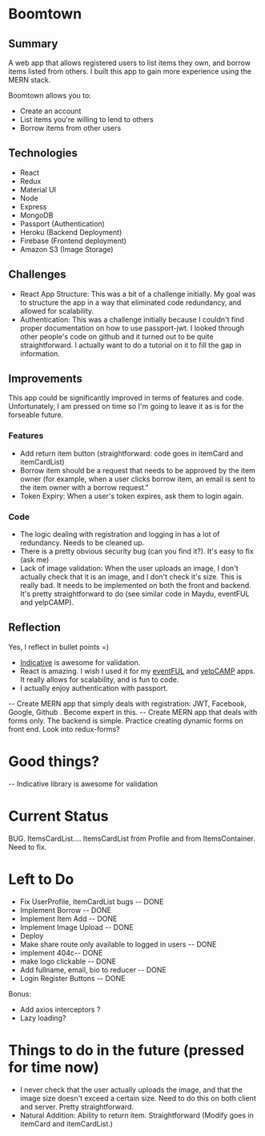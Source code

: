 # Boomtown


## Summary

A web app that allows registered users to list items they own, and borrow items listed from others. I built this app to gain more experience using the MERN stack. 

Boomtown allows you to:
* Create an account
* List items you're willing to lend to others
* Borrow items from other users

## Technologies

* React
* Redux
* Material UI
* Node
* Express
* MongoDB
* Passport (Authentication)
* Heroku (Backend Deployment)
* Firebase (Frontend deployment)
* Amazon S3 (Image Storage)

## Challenges

* React App Structure: This was a bit of a challenge initially. My goal was to structure the app in a way that eliminated code redundancy, and allowed for scalability.
* Authentication: This was a challenge initially because I couldn't find proper documentation on how to use passport-jwt. I looked through other people's code on github and it turned out to be quite straightforward. I actually want to do a tutorial on it to fill the gap in information.

## Improvements

This app could be significantly improved in terms of features and code. Unfortunately, I am pressed on time so I'm going to leave it as is for the forseable future.

### Features

* Add return item button (straightforward: code goes in itemCard and itemCardList)
* Borrow item should be a request that needs to be approved by the item owner (for example, when a user clicks borrow item, an email is sent to the item owner with a borrow request."
* Token Expiry: When a user's token expires, ask them to login again.

### Code

* The logic dealing with registration and logging in has a lot of redundancy. Needs to be cleaned up.
* There is a pretty obvious security bug (can you find it?). It's easy to fix (ask me)
* Lack of image validation: When the user uploads an image, I don't actually check that it is an image, and I don't check it's size. This is really bad. It needs to be implemented on both the front and backend. It's pretty straightforward to do (see similar code in Maydu, eventFUL and yelpCAMP).

## Reflection

Yes, I reflect in bullet points =)

* [Indicative](https://indicative.adonisjs.com/) is awesome for validation. 
* React is amazing. I wish I used it for my [eventFUL](https://github.com/Aseelaldallal/Event-App) and [yelpCAMP](https://github.com/Aseelaldallal/yelpcamp) apps. It really allows for scalability, and is fun to code.
* I actually enjoy authentication with passport.

-- Create MERN app that simply deals with registration: JWT, Facebook, Google, Github . Become expert in this.
-- Create MERN app that deals with forms only. The backend is simple. Practice creating dynamic forms on front end. Look into redux-forms?

# Good things?

-- Indicative library is awesome for validation

# Current Status

BUG.
ItemsCardList.... ItemsCardList from Profile and from ItemsContainer.
Need to fix.

# Left to Do

* Fix UserProfile, ItemCardList bugs -- DONE
* Implement Borrow -- DONE
* Implement Item Add -- DONE
* Implement Image Upload -- DONE
* Deploy
* Make share route only available to logged in users -- DONE
* implement 404c-- DONE
* make logo clickable -- DONE
* Add fullname, email, bio to reducer -- DONE
* Login Register Buttons -- DONE


Bonus:

* Add axios interceptors ?
* Lazy loading?


# Things to do in the future (pressed for time now)

* I never check that the user actually uploads the image, and that the image size doesn't exceed a certain size. Need to do this on both client and server. Pretty straightforward. 
* Natural Addition: Ability to return item. Straightforward (Modify goes in itemCard and itemCardList.)
